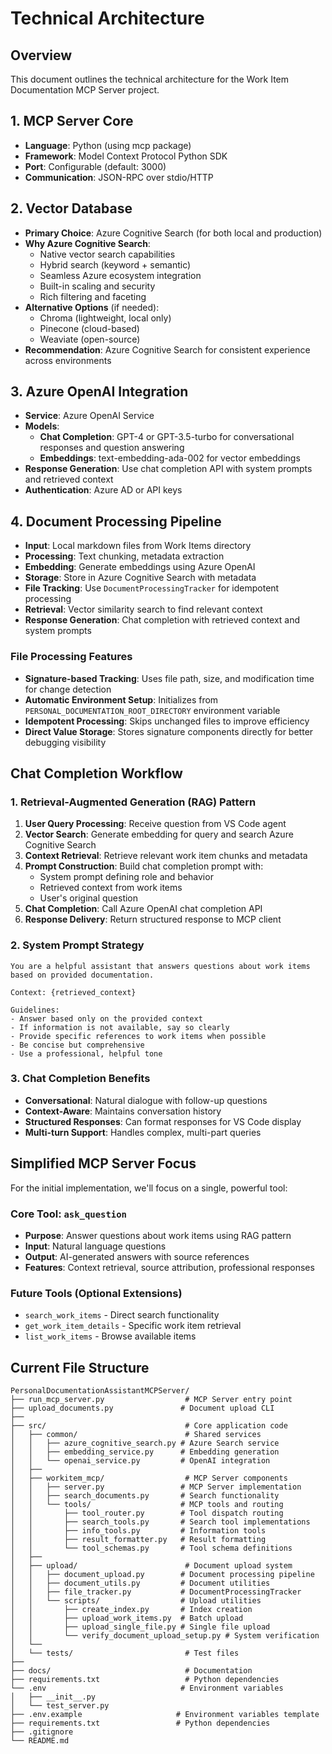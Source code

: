 # Technical Architecture

## Overview

This document outlines the technical architecture for the Work Item Documentation MCP Server project.

## 1. MCP Server Core

- **Language**: Python (using mcp package)
- **Framework**: Model Context Protocol Python SDK
- **Port**: Configurable (default: 3000)
- **Communication**: JSON-RPC over stdio/HTTP

## 2. Vector Database

- **Primary Choice**: Azure Cognitive Search (for both local and production)
- **Why Azure Cognitive Search**:
  - Native vector search capabilities
  - Hybrid search (keyword + semantic)
  - Seamless Azure ecosystem integration
  - Built-in scaling and security
  - Rich filtering and faceting
- **Alternative Options** (if needed):
  - Chroma (lightweight, local only)
  - Pinecone (cloud-based)
  - Weaviate (open-source)
- **Recommendation**: Azure Cognitive Search for consistent experience across environments

## 3. Azure OpenAI Integration

- **Service**: Azure OpenAI Service
- **Models**:
  - **Chat Completion**: GPT-4 or GPT-3.5-turbo for conversational responses and question answering
  - **Embeddings**: text-embedding-ada-002 for vector embeddings
- **Response Generation**: Use chat completion API with system prompts and retrieved context
- **Authentication**: Azure AD or API keys

## 4. Document Processing Pipeline

- **Input**: Local markdown files from Work Items directory
- **Processing**: Text chunking, metadata extraction
- **Embedding**: Generate embeddings using Azure OpenAI
- **Storage**: Store in Azure Cognitive Search with metadata
- **File Tracking**: Use `DocumentProcessingTracker` for idempotent processing
- **Retrieval**: Vector similarity search to find relevant context
- **Response Generation**: Chat completion with retrieved context and system prompts

### File Processing Features

- **Signature-based Tracking**: Uses file path, size, and modification time for change detection
- **Automatic Environment Setup**: Initializes from `PERSONAL_DOCUMENTATION_ROOT_DIRECTORY` environment variable
- **Idempotent Processing**: Skips unchanged files to improve efficiency
- **Direct Value Storage**: Stores signature components directly for better debugging visibility

## Chat Completion Workflow

### 1. Retrieval-Augmented Generation (RAG) Pattern

1. **User Query Processing**: Receive question from VS Code agent
2. **Vector Search**: Generate embedding for query and search Azure Cognitive Search
3. **Context Retrieval**: Retrieve relevant work item chunks and metadata
4. **Prompt Construction**: Build chat completion prompt with:
   - System prompt defining role and behavior
   - Retrieved context from work items
   - User's original question
5. **Chat Completion**: Call Azure OpenAI chat completion API
6. **Response Delivery**: Return structured response to MCP client

### 2. System Prompt Strategy

```
You are a helpful assistant that answers questions about work items based on provided documentation.

Context: {retrieved_context}

Guidelines:
- Answer based only on the provided context
- If information is not available, say so clearly
- Provide specific references to work items when possible
- Be concise but comprehensive
- Use a professional, helpful tone
```

### 3. Chat Completion Benefits

- **Conversational**: Natural dialogue with follow-up questions
- **Context-Aware**: Maintains conversation history
- **Structured Responses**: Can format responses for VS Code display
- **Multi-turn Support**: Handles complex, multi-part queries

## Simplified MCP Server Focus

For the initial implementation, we'll focus on a single, powerful tool:

### Core Tool: `ask_question`

- **Purpose**: Answer questions about work items using RAG pattern
- **Input**: Natural language questions
- **Output**: AI-generated answers with source references
- **Features**: Context retrieval, source attribution, professional responses

### Future Tools (Optional Extensions)

- `search_work_items` - Direct search functionality
- `get_work_item_details` - Specific work item retrieval
- `list_work_items` - Browse available items

## Current File Structure

```
PersonalDocumentationAssistantMCPServer/
├── run_mcp_server.py                  # MCP Server entry point
├── upload_documents.py               # Document upload CLI
├──
├── src/                               # Core application code
│   ├── common/                        # Shared services
│   │   ├── azure_cognitive_search.py # Azure Search service
│   │   ├── embedding_service.py      # Embedding generation
│   │   └── openai_service.py         # OpenAI integration
│   ├──
│   ├── workitem_mcp/                  # MCP Server components
│   │   ├── server.py                 # MCP Server implementation
│   │   ├── search_documents.py       # Search functionality
│   │   └── tools/                    # MCP tools and routing
│   │       ├── tool_router.py        # Tool dispatch routing
│   │       ├── search_tools.py       # Search tool implementations
│   │       ├── info_tools.py         # Information tools
│   │       ├── result_formatter.py   # Result formatting
│   │       └── tool_schemas.py       # Tool schema definitions
│   ├──
│   ├── upload/                        # Document upload system
│   │   ├── document_upload.py        # Document processing pipeline
│   │   ├── document_utils.py         # Document utilities
│   │   ├── file_tracker.py           # DocumentProcessingTracker
│   │   └── scripts/                  # Upload utilities
│   │       ├── create_index.py       # Index creation
│   │       ├── upload_work_items.py  # Batch upload
│   │       ├── upload_single_file.py # Single file upload
│   │       └── verify_document_upload_setup.py # System verification
│   └──
│   └── tests/                         # Test files
├──
├── docs/                              # Documentation
├── requirements.txt                   # Python dependencies
└── .env                              # Environment variables
│   ├── __init__.py
│   └── test_server.py
├── .env.example                     # Environment variables template
├── requirements.txt                 # Python dependencies
├── .gitignore
└── README.md
```
